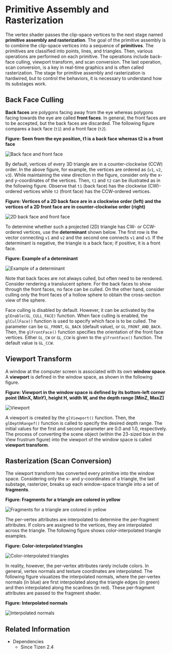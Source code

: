 # Primitive Assembly and Rasterization


The vertex shader passes the clip-space vertices to the next stage named **primitive assembly and rasterization**. The goal of the primitive assembly is to combine the clip-space vertices into a sequence of **primitives**. The primitives are classified into points, lines, and triangles. Then, various operations are performed on each primitive. The operations include back-face culling, viewport transform, and scan conversion. The last operation, scan conversion, is a key in real-time graphics and is often called rasterization. The stage for primitive assembly and rasterization is hardwired, but to control the behaviors, it is necessary to understand how its substages work.

## Back Face Culling

**Back faces** are polygons facing away from the eye whereas polygons facing towards the eye are called **front faces**. In general, the front faces are to be accepted, but the back faces are discarded. The following figure compares a back face (`t1`) and a front face (`t2`).

**Figure: Seen from the eye position, t1 is a back face whereas t2 is a front face**

![Back face and front face](./media/front_back_face.png)

By default, vertices of every 3D triangle are in a counter-clockwise (CCW) order. In the above figure, for example, the vertices are ordered as (`v1`, `v2`, `v3`). While maintaining the view direction in the figure, consider only the x- and y-coordinates of the vertices. Then, `t1` and `t2` can be illustrated as in the following figure. Observe that `t1` (back face) has the clockwise (CW)-ordered vertices while `t2` (front face) has the CCW-ordered vertices.

**Figure: Vertices of a 2D back face are in a clockwise order (left) and the vertices of a 2D front face are in counter-clockwise order (right)**

![2D back face and front face](./media/2d_front_back_face.png)

To determine whether such a projected (2D) triangle has CW- or CCW-ordered vertices, use the **determinant** shown below. The first row is the vector connecting `v1` and `v2` and the second one connects `v1` and `v3`. If the determinant is negative, the triangle is a back face; if positive, it is a front face.

**Figure: Example of a determinant**

![Example of a determinant](./media/determinant.png)

Note that back faces are not always culled, but often need to be rendered. Consider rendering a translucent sphere. For the back faces to show through the front faces, no face can be culled. On the other hand, consider culling only the front faces of a hollow sphere to obtain the cross-section view of the sphere.

Face culling is disabled by default. However, it can be activated by the `glEnable(GL_CULL_FACE)` function. When face culling is enabled, the `glCullFace()` function is used to specify which face is to be culled. The parameter can be `GL_FRONT`, `GL_BACK` (default value), or `GL_FRONT_AND_BACK`. Then, the `glFrontFace()` function specifies the orientation of the front face vertices. Either `GL_CW` or `GL_CCW` is given to the `glFrontFace()` function. The default value is `GL_CCW`.

## Viewport Transform

A window at the computer screen is associated with its own **window space**. A **viewport** is defined in the window space, as shown in the following figure.

**Figure: Viewport in the window space is defined by its bottom-left corner point (MinX, MinY), height H, width W, and the depth range [MinZ, MaxZ]**

![Viewport](./media/viewport.png)

A viewport is created by the `glViewport()` function. Then, the `glDepthRangef()` function is called to specify the desired depth range. The initial values for the first and second parameter are 0.0 and 1.0, respectively. The process of converting the scene object (within the 23-sized box in the View frustrum figure) into the viewport of the window space is called **viewport transform**.

## Rasterization (Scan Conversion)

The viewport transform has converted every primitive into the window space. Considering only the x- and y-coordinates of a triangle, the last substage, rasterizer, breaks up each window-space triangle into a set of **fragments**.

**Figure: Fragments for a triangle are colored in yellow**

![Fragments for a triangle are colored in yellow](./media/triangle_fragments.png)

The per-vertex attributes are interpolated to determine the per-fragment attributes. If colors are assigned to the vertices, they are interpolated across the triangle. The following figure shows color-interpolated triangle examples.

**Figure: Color-interpolated triangles**

![Color-interpolated triangles](./media/triangle_color.png)

In reality, however, the per-vertex attributes rarely include colors. In general, vertex normals and texture coordinates are interpolated. The following figure visualizes the interpolated normals, where the per-vertex normals (in blue) are first interpolated along the triangle edges (in green) and then interpolated along the scanlines (in red). These per-fragment attributes are passed to the fragment shader.

**Figure: Interpolated normals**

![Interpolated normals](./media/interpolated_normals.png)

## Related Information
- Dependencies
  - Since Tizen 2.4
